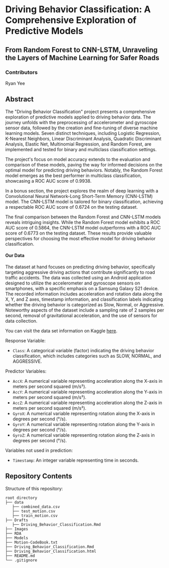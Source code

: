 # Driving Behavior Classification: A Comprehensive Exploration of Predictive Models

## From Random Forest to CNN-LSTM, Unraveling the Layers of Machine Learning for Safer Roads

### Contributors

Ryan Yee

## Abstract

The "Driving Behavior Classification" project presents a comprehensive exploration of predictive models applied to driving behavior data. The journey unfolds with the preprocessing of accelerometer and gyroscope sensor data, followed by the creation and fine-tuning of diverse machine learning models. Seven distinct techniques, including Logistic Regression, K-Nearest Neighbors, Linear Discriminant Analysis, Quadratic Discriminant Analysis, Elastic Net, Multinomial Regression, and Random Forest, are implemented and tested for binary and multiclass classification settings.

The project's focus on model accuracy extends to the evaluation and comparison of these models, paving the way for informed decisions on the optimal model for predicting driving behaviors. Notably, the Random Forest model emerges as the best performer in multiclass classification, showcasing a ROC AUC score of 0.9938.

In a bonus section, the project explores the realm of deep learning with a Convolutional Neural Network-Long Short-Term Memory (CNN-LSTM) model. The CNN-LSTM model is tailored for binary classification, achieving a respectable ROC AUC score of 0.6724 on the testing dataset.

The final comparison between the Random Forest and CNN-LSTM models reveals intriguing insights. While the Random Forest model exhibits a ROC AUC score of 0.5864, the CNN-LSTM model outperforms with a ROC AUC score of 0.6773 on the testing dataset. These results provide valuable perspectives for choosing the most effective model for driving behavior classification.

#### Our Data

The dataset at hand focuses on predicting driving behavior, specifically targeting aggressive driving actions that contribute significantly to road traffic accidents. The data was collected using an Android application designed to utilize the accelerometer and gyroscope sensors on smartphones, with a specific emphasis on a Samsung Galaxy S21 device. The recorded information includes acceleration and rotation data along the X, Y, and Z axes, timestamp information, and classification labels indicating whether the driving behavior is categorized as Slow, Normal, or Aggressive. Noteworthy aspects of the dataset include a sampling rate of 2 samples per second, removal of gravitational acceleration, and the use of sensors for data collection.

You can visit the data set information on Kaggle [here](https://www.kaggle.com/datasets/outofskills/driving-behavior/data).

Response Variable: 

- `Class`: A categorical variable (factor) indicating the driving behavior classification, which includes categories such as SLOW, NORMAL, and AGGRESSIVE.

Predictor Variables:

- `AccX`: A numerical variable representing acceleration along the X-axis in meters per second squared (m/s²).
- `AccY`: A numerical variable representing acceleration along the Y-axis in meters per second squared (m/s²).
- `AccZ`: A numerical variable representing acceleration along the Z-axis in meters per second squared (m/s²).
- `GyroX`: A numerical variable representing rotation along the X-axis in degrees per second (°/s).
- `GyroY`: A numerical variable representing rotation along the Y-axis in degrees per second (°/s).
- `GyroZ`: A numerical variable representing rotation along the Z-axis in degrees per second (°/s).

Variables not used in prediction:

- `Timestamp`: An integer variable representing time in seconds.

## Repository Contents

Structure of this repository:

```         
root directory
├── data
   ├── combined_data.csv
   ├── test_motion.csv
   ├── train_motion.csv
├── Drafts
   ├── Driving_Behavior_Classification.Rmd
├── Images
├── RDA
├── Models
├── Motion-CodeBook.txt
├── Driving_Behavior_Classification.Rmd
├── Driving_Behavior_Classification.html
├── README.md 
└── .gitignore
```
